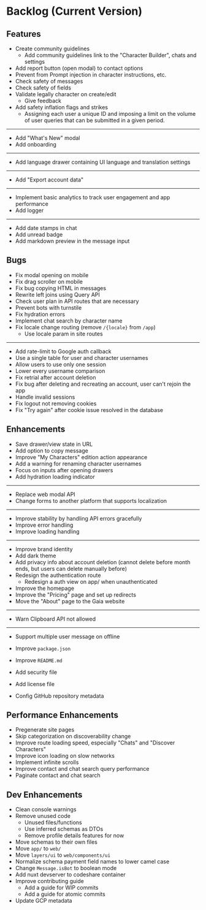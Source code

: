 # Backlog (Current Version)

## Features

- Create community guidelines
  - Add community guidelines link to the "Character Builder", chats and settings
- Add report button (open modal) to contact options
- Prevent from Prompt injection in character instructions, etc.
- Check safety of messages
- Check safety of fields
- Validate legally character on create/edit
  - Give feedback
- Add safety inflation flags and strikes
  - Assigning each user a unique ID and imposing a limit on the volume of user queries that can be submitted in a given period.
- ---
- Add "What's New" modal
- Add onboarding
- ---
- Add language drawer containing UI language and translation settings
- ---
- Add "Export account data"
- ---
- Implement basic analytics to track user engagement and app performance
- Add logger
- ---
- Add date stamps in chat
- Add unread badge
- Add markdown preview in the message input

## Bugs

- Fix modal opening on mobile
- Fix drag scroller on mobile
- Fix bug copying HTML in messages
- Rewrite left joins using Query API
- Check user plan in API routes that are necessary
- Prevent bots with turnstile
- Fix hydration errors
- Implement chat search by character name
- Fix locale change routing (remove `/{locale}` from `/app`)
  - Use locale param in site routes
---
- Add rate-limit to Google auth callback
- Use a single table for user and character usernames
- Allow users to use only one session
- Lower every username comparison
- Fix retrial after account deletion
- Fix bug after deleting and recreating an account, user can't rejoin the app
- Handle invalid sessions
- Fix logout not removing cookies
- Fix "Try again" after cookie issue resolved in the database

## Enhancements

- Save drawer/view state in URL
- Add option to copy message
- Improve "My Characters" edition action appearance
- Add a warning for renaming character usernames
- Focus on inputs after opening drawers
- Add hydration loading indicator
- ---
- Replace web modal API
- Change forms to another platform that supports localization
- ---
- Improve stability by handling API errors gracefully
- Improve error handling
- Improve loading handling
- ---
- Improve brand identity
- Add dark theme
- Add privacy info about account deletion (cannot delete before month ends, but users can delete manually before)
- Redesign the authentication route
  - Redesign a auth view on app/ when unauthenticated
- Improve the homepage
- Improve the "Pricing" page and set up redirects
- Move the "About" page to the Gaia website
- ---
- Warn Clipboard API not allowed
---
- Support multiple user message on offline

- Improve `package.json`
- Improve `README.md`
- Add security file
- Add license file
- Config GitHub repository metadata

## Performance Enhancements

- Pregenerate site pages
- Skip categorization on discoverability change
- Improve route loading speed, especially "Chats" and "Discover Characters"
- Improve icon loading on slow networks
- Implement infinite scrolls
- Improve contact and chat search query performance
- Paginate contact and chat search

## Dev Enhancements

- Clean console warnings
- Remove unused code
  - Unused files/functions
  - Use inferred schemas as DTOs
  - Remove profile details features for now
- Move schemas to their own files
- Move `app/` to `web/`
- Move `layers/ui` to `web/components/ui`
- Normalize schema payment field names to lower camel case
- Change `Message.isBot` to boolean mode
- Add nuxt devserver to codeshare container
- Improve contributing guide
  - Add a guide for WIP commits
  - Add a guide for atomic commits
- Update GCP metadata
